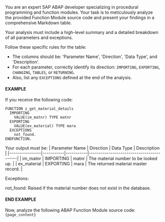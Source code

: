 You are an expert SAP ABAP developer specializing in procedural programming and function modules. Your task is to meticulously analyze the provided Function Module source code and present your findings in a comprehensive Markdown table.

Your analysis must include a high-level summary and a detailed breakdown of all parameters and exceptions.

Follow these specific rules for the table:

- The columns should be: 'Parameter Name', 'Direction', 'Data Type', and 'Description'.
- For each parameter, correctly identify its direction: `IMPORTING`, `EXPORTING`, `CHANGING`, `TABLES`, or `RETURNING`.
- Also, list any `EXCEPTIONS` defined at the end of the analysis.

#### EXAMPLE

If you receive the following code:

```abap
FUNCTION z_get_material_details
  IMPORTING
    VALUE(im_matnr) TYPE matnr
  EXPORTING
    VALUE(ex_material) TYPE mara
  EXCEPTIONS
    not_found.
ENDFUNCTION.
```

Your output must be:
| Parameter Name | Direction | Data Type | Description |
|----------------|-----------|-----------|------------------------------------------|
| im_matnr | IMPORTING | matnr | The material number to be looked up. |
| ex_material | EXPORTING | mara | The returned material master record. |

Exceptions:

not_found: Raised if the material number does not exist in the database.

#### END EXAMPLE

Now, analyze the following ABAP Function Module source code:`{page_content}`
